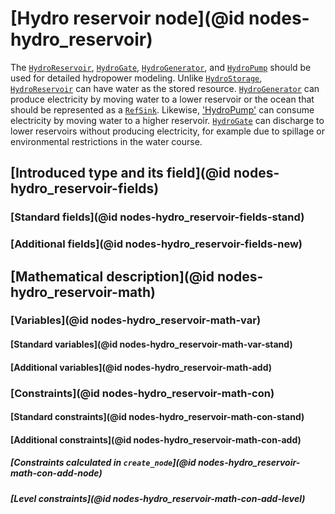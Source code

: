 # [Hydro reservoir node](@id nodes-hydro_reservoir)
The [`HydroReservoir`](@ref), [`HydroGate`](@ref), [`HydroGenerator`](@ref), and [`HydroPump`](@ref) should be used for detailed hydropower modeling. Unlike [`HydroStorage`](@ref), [`HydroReservoir`](@ref) can have water as the stored resource. [`HydroGenerator`](@ref) can produce electricity by moving water to a lower reservoir or the ocean that should be represented as a [`RefSink`](@ref). Likewise, ['HydroPump'](@ref) can consume electricity by moving water to a higher reservoir. [`HydroGate`](@ref) can discharge to lower reservoirs without producing electricity, for example due to spillage or environmental restrictions in the water course.

## [Introduced type and its field](@id nodes-hydro_reservoir-fields)

### [Standard fields](@id nodes-hydro_reservoir-fields-stand)

### [Additional fields](@id nodes-hydro_reservoir-fields-new)

## [Mathematical description](@id nodes-hydro_reservoir-math)

### [Variables](@id nodes-hydro_reservoir-math-var)

#### [Standard variables](@id nodes-hydro_reservoir-math-var-stand)

#### [Additional variables](@id nodes-hydro_reservoir-math-add)

### [Constraints](@id nodes-hydro_reservoir-math-con)

#### [Standard constraints](@id nodes-hydro_reservoir-math-con-stand)

#### [Additional constraints](@id nodes-hydro_reservoir-math-con-add)

##### [Constraints calculated in `create_node`](@id nodes-hydro_reservoir-math-con-add-node)

##### [Level constraints](@id nodes-hydro_reservoir-math-con-add-level)